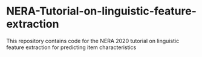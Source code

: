 # NERA-Tutorial-on-linguistic-feature-extraction

This repository contains code for the NERA 2020 tutorial on linguistic feature extraction for predicting item characteristics
